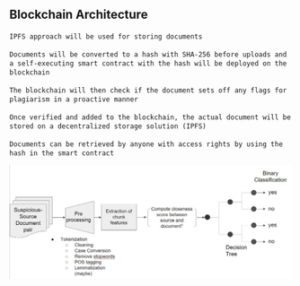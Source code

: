 

## Blockchain Architecture​
```
IPFS approach will be used for storing documents ​

Documents will be converted to a hash with SHA-256 before uploads and a self-executing smart contract with the hash will be deployed on the blockchain​

The blockchain will then check if the document sets off any flags for plagiarism in a proactive manner​

Once verified and added to the blockchain, the actual document will be stored on a decentralized storage solution (IPFS)​

Documents can be retrieved by anyone with access rights by using the hash in the smart contract ​
```


![ML pipeline](/imgs/ml.jpg?raw=true "Optional Title")